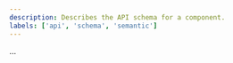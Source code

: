 ```yaml
---
description: Describes the API schema for a component.
labels: ['api', 'schema', 'semantic']
---
```


...
